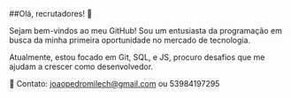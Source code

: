##Olá, recrutadores! 👋

Sejam bem-vindos ao meu GitHub! Sou um entusiasta da programação em busca da minha primeira oportunidade no mercado de tecnologia.

Atualmente, estou focado em Git, SQL, e JS, procuro desafios que me ajudam a crescer como desenvolvedor.

📩 Contato: joaopedromilech@gmail.com ou 53984197295
